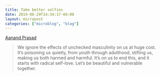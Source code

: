 ```yaml
---
title: Take better selfies
date: 2019-06-29T14:34:17-04:00
layout: micropost
categories: ["microblog", "blog"]
---
```


[Aanand Prasad](https://medium.com/@aanand/take-better-selfies-26089b2b3e4e)

> We ignore the effects of unchecked masculinity on us at huge cost. It’s
> poisoning us quietly, from youth through adulthood, stifling us, making us
> both harmed and harmful. It’s on us to end this, and it starts with radical
> self-love. Let’s be beautiful and vulnerable together.

